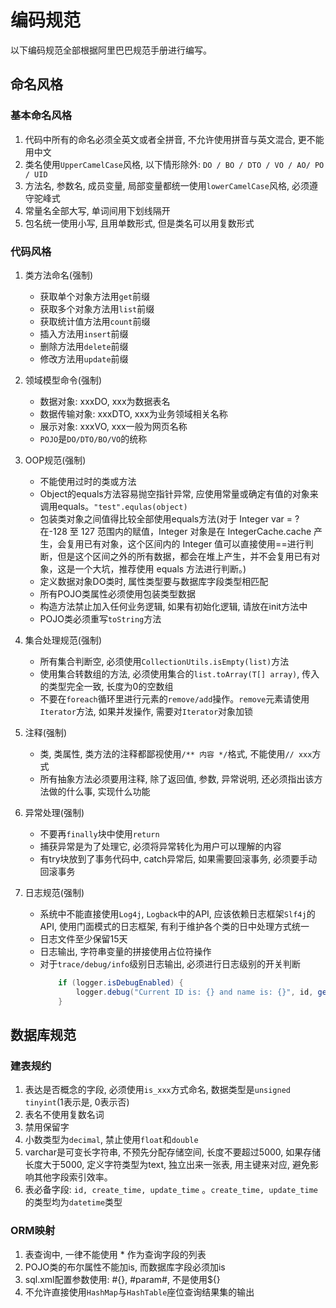 # 编码规范

以下编码规范全部根据阿里巴巴规范手册进行编写。

## 命名风格

### 基本命名风格

1. 代码中所有的命名必须全英文或者全拼音, 不允许使用拼音与英文混合, 更不能用中文
2. 类名使用`UpperCamelCase`风格, 以下情形除外: `DO / BO / DTO / VO / AO/ PO / UID`
3. 方法名, 参数名, 成员变量, 局部变量都统一使用`lowerCamelCase`风格, 必须遵守驼峰式
4. 常量名全部大写, 单词间用下划线隔开
5. 包名统一使用小写, 且用单数形式, 但是类名可以用复数形式

### 代码风格

1. 类方法命名(强制)

    - 获取单个对象方法用`get`前缀
    - 获取多个对象方法用`list`前缀
    - 获取统计值方法用`count`前缀
    - 插入方法用`insert`前缀
    - 删除方法用`delete`前缀
    - 修改方法用`update`前缀

2. 领域模型命令(强制)

    - 数据对象: xxxDO, xxx为数据表名
    - 数据传输对象: xxxDTO, xxx为业务领域相关名称
    - 展示对象: xxxVO, xxx一般为网页名称
    - `POJO`是`DO/DTO/BO/VO`的统称

3. OOP规范(强制)

    - 不能使用过时的类或方法
    - Object的equals方法容易抛空指针异常, 应使用常量或确定有值的对象来调用equals。`"test".equlas(object)`
    - 包装类对象之间值得比较全部使用equals方法(对于 Integer var = ? 在-128 至 127 范围内的赋值，Integer 对象是在 IntegerCache.cache 产生，会复用已有对象，这个区间内的 Integer 值可以直接使用==进行判断，但是这个区间之外的所有数据，都会在堆上产生，并不会复用已有对象，这是一个大坑，推荐使用 equals 方法进行判断。)
    - 定义数据对象DO类时, 属性类型要与数据库字段类型相匹配
    - 所有POJO类属性必须使用包装类型数据
    - 构造方法禁止加入任何业务逻辑, 如果有初始化逻辑, 请放在init方法中
    - POJO类必须重写`toString`方法

4. 集合处理规范(强制)

    - 所有集合判断空, 必须使用`CollectionUtils.isEmpty(list)`方法
    - 使用集合转数组的方法, 必须使用集合的`list.toArray(T[] array)`, 传入的类型完全一致, 长度为0的空数组
    - 不要在`foreach`循环里进行元素的`remove/add`操作。`remove`元素请使用`Iterator`方法, 如果并发操作, 需要对`Iterator`对象加锁

5. 注释(强制)

    - 类, 类属性, 类方法的注释都鄙视使用`/** 内容 */`格式, 不能使用`// xxx`方式
    - 所有抽象方法必须要用注释, 除了返回值, 参数, 异常说明, 还必须指出该方法做的什么事, 实现什么功能

6. 异常处理(强制)

    - 不要再`finally`块中使用`return`
    - 捕获异常是为了处理它, 必须将异常转化为用户可以理解的内容
    - 有try块放到了事务代码中, catch异常后, 如果需要回滚事务, 必须要手动回滚事务

7. 日志规范(强制)

    - 系统中不能直接使用`Log4j`, `Logback`中的API, 应该依赖日志框架`Slf4j`的API, 使用门面模式的日志框架, 有利于维护各个类的日中处理方式统一
    - 日志文件至少保留15天
    - 日志输出, 字符串变量的拼接使用占位符操作
    - 对于`trace/debug/info`级别日志输出, 必须进行日志级别的开关判断
        ```java
            if (logger.isDebugEnabled) {
                logger.debug("Current ID is: {} and name is: {}", id, getName());
            }
        ```

## 数据库规范

### 建表规约

1. 表达是否概念的字段, 必须使用`is_xxx`方式命名, 数据类型是`unsigned tinyint`(1表示是, 0表示否)
2. 表名不使用复数名词
3. 禁用保留字
4. 小数类型为`decimal`, 禁止使用`float`和`double`
5. varchar是可变长字符串, 不预先分配存储空间, 长度不要超过5000, 如果存储长度大于5000, 定义字符类型为text, 独立出来一张表, 用主键来对应, 避免影响其他字段索引效率。
6. 表必备字段: `id, create_time, update_time` 。`create_time, update_time`的类型均为`datetime`类型

### ORM映射

1. 表查询中, 一律不能使用 * 作为查询字段的列表
2. POJO类的布尔属性不能加is, 而数据库字段必须加is
3. sql.xml配置参数使用: #{}, #param#, 不是使用${}
4.  不允许直接使用`HashMap`与`HashTable`座位查询结果集的输出




